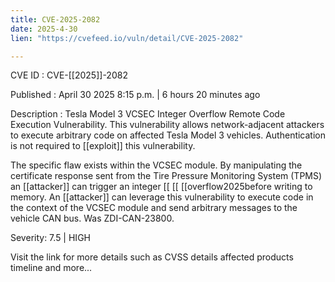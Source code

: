 ```yaml
---
title: CVE-2025-2082
date: 2025-4-30
lien: "https://cvefeed.io/vuln/detail/CVE-2025-2082"

---
```


CVE ID : CVE-[[2025]]-2082

Published :  April 30
2025
8:15 p.m. | 6 hours
20 minutes ago

Description : Tesla Model 3 VCSEC Integer Overflow Remote Code Execution Vulnerability. This vulnerability allows network-adjacent attackers to execute arbitrary code on affected Tesla Model 3 vehicles. Authentication is not required to  [[exploit]] this vulnerability.

The specific flaw exists within the VCSEC module. By manipulating the certificate response sent from the Tire Pressure Monitoring System (TPMS)
an  [[attacker]] can trigger an integer  [[ [[ [[overflow2025before writing to memory. An  [[attacker]] can leverage this vulnerability to execute code in the context of the VCSEC module and send arbitrary messages to the vehicle CAN bus. Was ZDI-CAN-23800.

Severity: 7.5 | HIGH

Visit the link for more details
such as CVSS details
affected products
timeline
and more...
